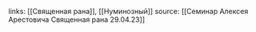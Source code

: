 links: [[Священная рана]], [[Нуминозный]]
source: [[Семинар Алексея Арестовича Священная рана 29.04.23]]